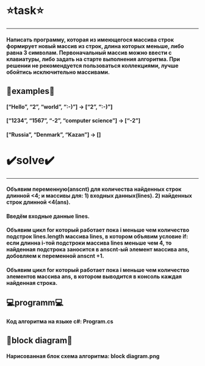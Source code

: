 # ⭐task⭐
---
#### Написать программу, которая из имеющегося массива строк формирует новый массив из строк, длина которых меньше, либо равна 3 символам. Первоначальный массив можно ввести с клавиатуры, либо задать на старте выполнения алгоритма. При решении не рекомендуется пользоваться коллекциями, лучше обойтись исключительно массивами.
## 👀examples👀
#### [“Hello”, “2”, “world”, “:-)”] → [“2”, “:-)”]
#### [“1234”, “1567”, “-2”, “computer science”] → [“-2”]
#### [“Russia”, “Denmark”, “Kazan”] → []
# ✔️solve✔️
---
#### Объявим переменную(anscnt) для количества найденных строк длинной <4; и массивы для: 1) входных данных(lines). 2) найденных строк длинной <4(ans). 
#### Введём входные данные lines. 
#### Объявим цикл for который работает пока i меньше чем количество подстрок lines.length массива lines, в котором объявим условие if: если длинна i-той подстроки массива lines меньше чем 4, то найденная подстрока заносится в anscnt-ый элемент массива ans, добовляем к переменной anscnt +1.
#### Объявим цикл for который работает пока i меньше чем количество элементов массива ans, в котором выводится в консоль каждая найденная строка.
## 💻programm💻
#### Код алгоритма на языке с#: Program.cs
## 🎨block diagram🎨
#### Нарисованная блок схема алгоритма: block diagram.png